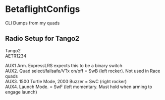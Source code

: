 # BetaflightConfigs
CLI Dumps from my quads

## Radio Setup for Tango2

Tango2  
AETR1234  

AUX1 Arm. ExpressLRS expects this to be a binary switch  
AUX2. Quad select/failsafe/VTx on/off = SwB (left rocker). Not used in Race quads   
AUX3. 1500 Turtle Mode, 2000 Buzzer = SwC (right rocker)  
AUX4. Launch Mode. = SwF (left momentary. Must hold when arming to engage launch)  
